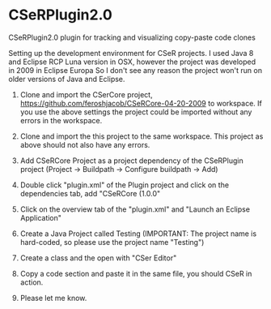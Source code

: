 CSeRPlugin2.0
=============

CSeRPlugin2.0 plugin for tracking and visualizing copy-paste code clones

Setting up the development environment for CSeR projects. I used Java 8 and Eclipse RCP Luna version in OSX, however the project was developed in 2009 in Eclipse Europa
So I don't see any reason the project won't run on older versions of Java and Eclipse.

1. Clone and import the CSerCore project, https://github.com/feroshjacob/CSeRCore-04-20-2009 to workspace. If you use the above settings the project could be imported without any
errors in the workspace.

2. Clone and import the this project to the same workspace. This project as above should not also have any errors. 

3. Add CSeRCore Project as a project dependency of the CSeRPlugin project (Project -> Buildpath -> Configure buildpath -> Add)

4. Double click "plugin.xml" of the Plugin project and click on the dependencies tab, add "CSeRCore (1.0.0"

5. Click on the overview tab of the "plugin.xml" and "Launch an Eclipse Application"

6. Create a Java Project called Testing (IMPORTANT: The project name is hard-coded, so please use the project name "Testing")

7. Create a class and the open with "CSer Editor"

8. Copy a code section and paste it in the same file, you should CSeR in action.

9. Please let me know.


